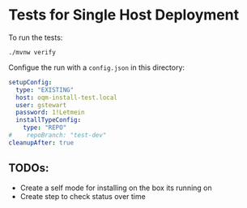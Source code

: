 # Tests for Single Host Deployment

To run the tests:

`./mvnw verify`

Configue the run with a `config.json` in this directory:

```yaml
setupConfig:
  type: "EXISTING"
  host: oqm-install-test.local
  user: gstewart
  password: 1!Letmein
  installTypeConfig:
    type: "REPO"
#    repoBranch: "test-dev"
cleanupAfter: true 
```

## TODOs:

 - Create a self mode for installing on the box its running on
 - Create step to check status over time
